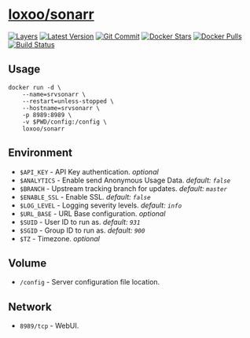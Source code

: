 [hub]: https://hub.docker.com/r/loxoo/sonarr
[mbdg]: https://microbadger.com/images/loxoo/sonarr
[git]: https://github.com/triptixx/sonarr
[actions]: https://github.com/triptixx/sonarr/actions

# [loxoo/sonarr][hub]
[![Layers](https://images.microbadger.com/badges/image/loxoo/sonarr.svg)][mbdg]
[![Latest Version](https://images.microbadger.com/badges/version/loxoo/sonarr.svg)][hub]
[![Git Commit](https://images.microbadger.com/badges/commit/loxoo/sonarr.svg)][git]
[![Docker Stars](https://img.shields.io/docker/stars/loxoo/sonarr.svg)][hub]
[![Docker Pulls](https://img.shields.io/docker/pulls/loxoo/sonarr.svg)][hub]
[![Build Status](https://github.com/triptixx/sonarr/workflows/docker%20build/badge.svg)][actions]

## Usage

```shell
docker run -d \
    --name=srvsonarr \
    --restart=unless-stopped \
    --hostname=srvsonarr \
    -p 8989:8989 \
    -v $PWD/config:/config \
    loxoo/sonarr
```

## Environment

- `$API_KEY`      - API Key authentication. _optional_
- `$ANALYTICS`    - Enable send Anonymous Usage Data. _default: `false`_
- `$BRANCH`       - Upstream tracking branch for updates. _default: `master`_
- `$ENABLE_SSL`   - Enable SSL. _default: `false`_
- `$LOG_LEVEL`    - Logging severity levels. _default: `info`_
- `$URL_BASE`     - URL Base configuration. _optional_
- `$SUID`         - User ID to run as. _default: `931`_
- `$SGID`         - Group ID to run as. _default: `900`_
- `$TZ`           - Timezone. _optional_

## Volume

- `/config`       - Server configuration file location.

## Network

- `8989/tcp`      - WebUI.
